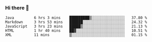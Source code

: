 ### Hi there 👋

<!--
**loquy/loquy** is a ✨ _special_ ✨ repository because its `README.md` (this file) appears on your GitHub profile.

Here are some ideas to get you started:

- 🔭 I’m currently working on ...
- 🌱 I’m currently learning ...
- 👯 I’m looking to collaborate on ...
- 🤔 I’m looking for help with ...
- 💬 Ask me about ...
- 📫 How to reach me: ...
- 😄 Pronouns: ...
- ⚡ Fun fact: ...
-->
  <!--START_SECTION:waka-->
```text
Java         6 hrs 3 mins    █████████▒░░░░░░░░░░░░░░░   37.80 % 
Markdown     3 hrs 53 mins   ██████░░░░░░░░░░░░░░░░░░░   24.32 % 
JavaScript   3 hrs 23 mins   █████▒░░░░░░░░░░░░░░░░░░░   21.13 % 
HTML         1 hr 40 mins    ██▓░░░░░░░░░░░░░░░░░░░░░░   10.51 % 
XML          11 mins         ▒░░░░░░░░░░░░░░░░░░░░░░░░   01.15 % 
```
<!--END_SECTION:waka-->
